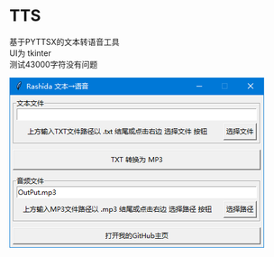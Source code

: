 # TTS
基于PYTTSX的文本转语音工具  
UI为 tkinter  
测试43000字符没有问题  

![界面展示](https://github.com/RashidaKAKU/TTS/blob/main/Snipaste_2023-04-15_15-39-20.png "界面展示")
